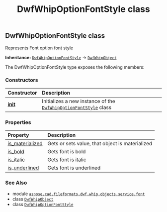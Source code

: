 ﻿---
title: DwfWhipOptionFontStyle class
second_title: Aspose.CAD for Python via .NET API References
description: 
type: docs
weight: 80
url: /python-net/aspose.cad.fileformats.dwf.whip.objects.service.font/dwfwhipoptionfontstyle/
is_root: false
---

## DwfWhipOptionFontStyle class

Represents Font option font style



**Inheritance:** [`DwfWhipOptionFontStyle`](/cad/python-net/aspose.cad.fileformats.dwf.whip.objects.service.font/dwfwhipoptionfontstyle) → 
[`DwfWhipObject`](/cad/python-net/aspose.cad.fileformats.dwf.whip.objects/dwfwhipobject)



The DwfWhipOptionFontStyle type exposes the following members:

### Constructors
| Constructor | Description |
| :- | :- |
| [__init__](/cad/python-net/aspose.cad.fileformats.dwf.whip.objects.service.font/dwfwhipoptionfontstyle/__init__/#) | Initializes a new instance of the [`DwfWhipOptionFontStyle`](/cad/python-net/aspose.cad.fileformats.dwf.whip.objects.service.font/dwfwhipoptionfontstyle) class |


### Properties
| Property | Description |
| :- | :- |
| [is_materialized](/cad/python-net/aspose.cad.fileformats.dwf.whip.objects.service.font/dwfwhipoptionfontstyle/is_materialized) | Gets or sets value, that object is materialized |
| [is_bold](/cad/python-net/aspose.cad.fileformats.dwf.whip.objects.service.font/dwfwhipoptionfontstyle/is_bold) | Gets font is bold |
| [is_italic](/cad/python-net/aspose.cad.fileformats.dwf.whip.objects.service.font/dwfwhipoptionfontstyle/is_italic) | Gets font is italic |
| [is_underlined](/cad/python-net/aspose.cad.fileformats.dwf.whip.objects.service.font/dwfwhipoptionfontstyle/is_underlined) | Gets font is underlined |



### See Also
* module [`aspose.cad.fileformats.dwf.whip.objects.service.font`](..)
* class [`DwfWhipObject`](/cad/python-net/aspose.cad.fileformats.dwf.whip.objects/dwfwhipobject)
* class [`DwfWhipOptionFontStyle`](/cad/python-net/aspose.cad.fileformats.dwf.whip.objects.service.font/dwfwhipoptionfontstyle)
